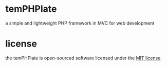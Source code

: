 # temPHPlate
a simple and lightweight PHP framework in MVC for web development

# license
the temPHPlate is open-sourced software licensed under the [MIT license](https://opensource.org/licenses/MIT).

